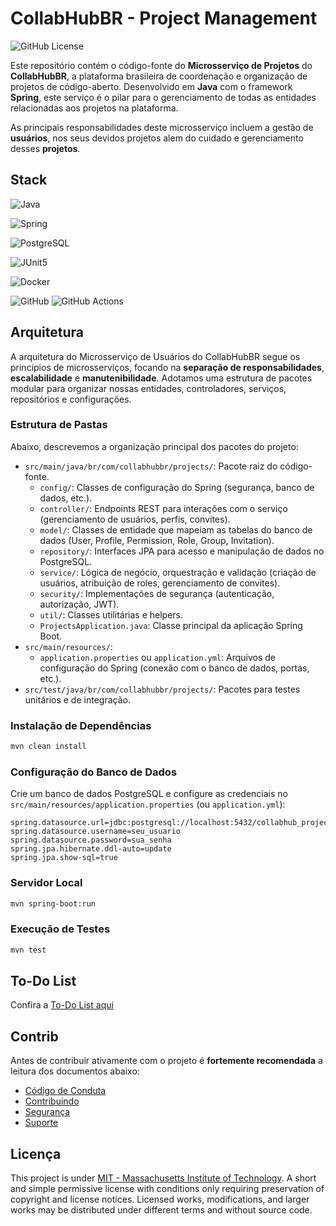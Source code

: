 # CollabHubBR - Project Management

![GitHub License](https://img.shields.io/github/license/CollabHubBR/users-management?labelColor=101010)

<!-- ![GitHub Actions Workflow Status](https://img.shields.io/github/actions/workflow/status/CollabHubBR/users-management/testing.yml?style=flat&labelColor=101010) -->

Este repositório contém o código-fonte do **Microsserviço de Projetos** do **CollabHubBR**, a plataforma brasileira de coordenação e organização de projetos de código-aberto. Desenvolvido em **Java** com o framework **Spring**, este serviço é o pilar para o gerenciamento de todas as entidades relacionadas aos projetos na plataforma.

As principais responsabilidades deste microsserviço incluem a gestão de **usuários**, nos seus devidos projetos alem do cuidado e gerenciamento desses **projetos**.

## Stack

![Java](https://img.shields.io/badge/Java-ED8B00.svg?style=for-the-badge&logo=openjdk&logoColor=white)

![Spring](https://img.shields.io/badge/spring-6DB33F.svg?style=for-the-badge&logo=spring&logoColor=white)

<!-- ![Nginx](https://img.shields.io/badge/nginx-009639.svg?style=for-the-badge&logo=nginx&logoColor=white) -->
<!-- ![Apache Tomcat](https://img.shields.io/badge/apache%20tomcat-F8DC75.svg?style=for-the-badge&logo=apache-tomcat&logoColor=black) -->

![PostgreSQL](https://img.shields.io/badge/PostgreSQL-316192?style=for-the-badge&logo=postgresql&logoColor=white)

![JUnit5](https://img.shields.io/badge/JUnit5-dc524a?style=for-the-badge&logo=JUnit5&logoColor=ffffff)

![Docker](https://img.shields.io/badge/Docker-2CA5E0?style=for-the-badge&logo=docker&logoColor=white)

<!-- ![Render](https://img.shields.io/badge/Render-46E3B7?style=for-the-badge&logo=render&logoColor=000&color=fff) -->

![GitHub](https://img.shields.io/badge/GitHub-fff?style=for-the-badge&logo=github&logoColor=181717)
![GitHub Actions](https://img.shields.io/badge/GitHub%20Actions-2088ff?style=for-the-badge&logo=github-actions&logoColor=fff)

## Arquitetura

A arquitetura do Microsserviço de Usuários do CollabHubBR segue os princípios de microsserviços, focando na **separação de responsabilidades**, **escalabilidade** e **manutenibilidade**. Adotamos uma estrutura de pacotes modular para organizar nossas entidades, controladores, serviços, repositórios e configurações.

### Estrutura de Pastas

Abaixo, descrevemos a organização principal dos pacotes do projeto:

-   `src/main/java/br/com/collabhubbr/projects/`: Pacote raiz do código-fonte.
    -   `config/`: Classes de configuração do Spring (segurança, banco de dados, etc.).
    -   `controller/`: Endpoints REST para interações com o serviço (gerenciamento de usuários, perfis, convites).
    -   `model/`: Classes de entidade que mapeiam as tabelas do banco de dados (User, Profile, Permission, Role, Group, Invitation).
    -   `repository/`: Interfaces JPA para acesso e manipulação de dados no PostgreSQL.
    -   `service/`: Lógica de negócio, orquestração e validação (criação de usuários, atribuição de roles, gerenciamento de convites).
    -   `security/`: Implementações de segurança (autenticação, autorização, JWT).
    -   `util/`: Classes utilitárias e helpers.
    -   `ProjectsApplication.java`: Classe principal da aplicação Spring Boot.
-   `src/main/resources/`:
    -   `application.properties` ou `application.yml`: Arquivos de configuração do Spring (conexão com o banco de dados, portas, etc.).
-   `src/test/java/br/com/collabhubbr/projects/`: Pacotes para testes unitários e de integração.

### Instalação de Dependências

```bash
mvn clean install
```

### Configuração do Banco de Dados

Crie um banco de dados PostgreSQL e configure as credenciais no `src/main/resources/application.properties` (ou `application.yml`):

```properties
spring.datasource.url=jdbc:postgresql://localhost:5432/collabhub_projects_db
spring.datasource.username=seu_usuario
spring.datasource.password=sua_senha
spring.jpa.hibernate.ddl-auto=update
spring.jpa.show-sql=true
```

### Servidor Local

```bash
mvn spring-boot:run
```

### Execução de Testes

```bash
mvn test
```

## To-Do List

Confira a [To-Do List aqui](https://github.com/CollabHubBR/users-management/blob/main/.github/TODO.md)

## Contrib

Antes de contribuir ativamente com o projeto é **fortemente recomendada** a leitura dos documentos abaixo:

-   [Código de Conduta](https://github.com/CollabHubBR/.github/blob/main/CODE_OF_CONDUCT.md)
-   [Contribuindo](https://github.com/CollabHubBR/.github/blob/main/CONTRIBUTING.md)
-   [Segurança](https://github.com/CollabHubBR/.github/blob/main/SECURITY.md)
-   [Suporte](https://github.com/CollabHubBR/.github/blob/main/SUPPORT.md)

## Licença

This project is under [MIT - Massachusetts Institute of Technology](https://choosealicense.com/licenses/mit/). A short and simple permissive license with conditions only requiring preservation of copyright and license notices. Licensed works, modifications, and larger works may be distributed under different terms and without source code.
